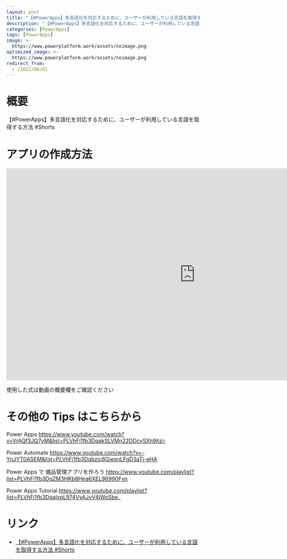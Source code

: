 ```yaml
---
layout: post
title: "【#PowerApps】多言語化を対応するために、ユーザーが利用している言語を取得する方法  #Shorts"
description: "【#PowerApps】多言語化を対応するために、ユーザーが利用している言語を取得する方法  #Shortsを動画で分かりやすく解説"
categories: [PowerApps]
tags: [PowerApps]
image: >-
  https://www.powerplatform.work/assets/noimage.png
optimized_image: >-
  https://www.powerplatform.work/assets/noimage.png
redirect_from:
  - /2022/08/01
---
```



#  概要

【#PowerApps】多言語化を対応するために、ユーザーが利用している言語を取得する方法  #Shorts


# アプリの作成方法

<iframe width="983" height="553" src="https://www.youtube.com/embed/y5CjCh7JknU" title="YouTube video player" frameborder="0" allow="accelerometer; autoplay; clipboard-write; encrypted-media; gyroscope; picture-in-picture" allowfullscreen></iframe>


使用した式は動画の概要欄をご確認ください


# その他の Tips はこちらから

Power Apps
https://www.youtube.com/watch?v=VrAQf3JQ7yM&list=PLVhFi1fb3DqakSLVMn22DDcySXh9jtzi- 

Power Automate
https://www.youtube.com/watch?v=-YnJYT0ASEM&list=PLVhFi1fb3Dqbzic6GieqnLFgD3aTj-eHA

Power Apps で 備品管理アプリを作ろう
https://www.youtube.com/playlist?list=PLVhFi1fb3DqZM3HKb8Hea6XEL96990Fyn

Power Apps Tutorial
https://www.youtube.com/playlist?list=PLVhFi1fb3DqalxpL974VvAJvV4iWoSbe_

# リンク


- [【#PowerApps】多言語化を対応するために、ユーザーが利用している言語を取得する方法  #Shorts](https://www.youtube.com/watch?v=y5CjCh7JknU)

